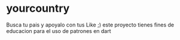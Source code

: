 # yourcountry
Busca tu pais y apoyalo con tus Like ;)
este proyecto tienes fines de educacion para el uso de patrones en dart

